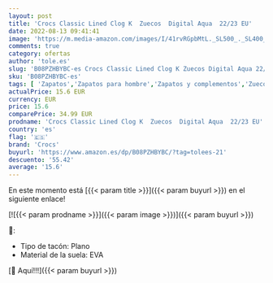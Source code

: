 ```yaml
---
layout: post
title: 'Crocs Classic Lined Clog K  Zuecos  Digital Aqua  22/23 EU'
date: 2022-08-13 09:41:41
image: 'https://m.media-amazon.com/images/I/41rvRGpbMtL._SL500_._SL400_.jpg'
comments: true
category: ofertas
author: 'tole.es'
slug: 'B08PZHBYBC-es Crocs Classic Lined Clog K Zuecos Digital Aqua 22/23 EU'
sku: 'B08PZHBYBC-es'
tags: [ 'Zapatos','Zapatos para hombre','Zapatos y complementos','Zuecos y mules para hombre','crocs','zuecos','🇪🇸', ]
actualPrice: 15.6 EUR
currency: EUR
price: 15.6
comparePrice: 34.99 EUR
prodname: 'Crocs Classic Lined Clog K  Zuecos  Digital Aqua  22/23 EU'
country: 'es'
flag: '🇪🇸'
brand: 'Crocs'
buyurl: 'https://www.amazon.es/dp/B08PZHBYBC/?tag=tolees-21'
descuento: '55.42'
average: '15.6'
---
```


En este momento está [{{< param title >}}]({{< param buyurl >}}) en el siguiente enlace!

[![{{< param prodname >}}]({{< param image >}})]({{< param buyurl >}})

🔎:

- Tipo de tacón: Plano
- Material de la suela: EVA

[🛒 Aquí!!!]({{< param buyurl >}})
